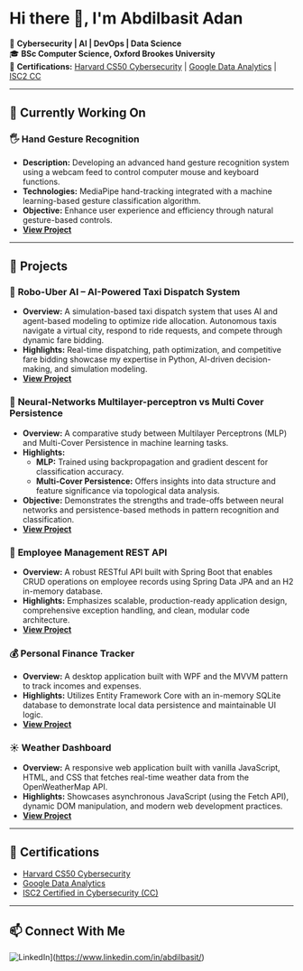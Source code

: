 # Hi there 👋, I'm **Abdilbasit Adan**

🚀 **Cybersecurity | AI | DevOps | Data Science**  
🎓 **BSc Computer Science, Oxford Brookes University**  
📜 **Certifications:** [Harvard CS50 Cybersecurity](https://certificates.cs50.io/587dc7ff-90b0-4e1b-bdde-f8cf69908d62.pdf?size=letter) | [Google Data Analytics](https://www.coursera.org/account/accomplishments/specialization/LRXUNLHN4U28) | [ISC2 CC](https://www.linkedin.com/in/abdilbasit/details/certifications/)

---

## 🔨 Currently Working On

### 🖐 **Hand Gesture Recognition**
- **Description:** Developing an advanced hand gesture recognition system using a webcam feed to control computer mouse and keyboard functions.  
- **Technologies:** MediaPipe hand-tracking integrated with a machine learning-based gesture classification algorithm.  
- **Objective:** Enhance user experience and efficiency through natural gesture-based controls.  
- **[View Project](https://github.com/Abdilbasit/HandGestureRecognition)**

---

## 📂 Projects

### 🚖 **Robo-Uber AI – AI-Powered Taxi Dispatch System**
- **Overview:** A simulation-based taxi dispatch system that uses AI and agent-based modeling to optimize ride allocation. Autonomous taxis navigate a virtual city, respond to ride requests, and compete through dynamic fare bidding.  
- **Highlights:** Real-time dispatching, path optimization, and competitive fare bidding showcase my expertise in Python, AI-driven decision-making, and simulation modeling.  
- **[View Project](https://github.com/Abdilbasit/Robo-Uber-AI)**

### 🤖 **Neural-Networks Multilayer-perceptron vs Multi Cover Persistence**
- **Overview:** A comparative study between Multilayer Perceptrons (MLP) and Multi-Cover Persistence in machine learning tasks.  
- **Highlights:**  
  - **MLP:** Trained using backpropagation and gradient descent for classification accuracy.  
  - **Multi-Cover Persistence:** Offers insights into data structure and feature significance via topological data analysis.  
- **Objective:** Demonstrates the strengths and trade-offs between neural networks and persistence-based methods in pattern recognition and classification.  
- **[View Project](https://github.com/Abdilbasit/Neural-Networks---Multilayer-perceptron-vs-Multi-Cover-Persistence)**

### 💼 **Employee Management REST API**
- **Overview:** A robust RESTful API built with Spring Boot that enables CRUD operations on employee records using Spring Data JPA and an H2 in-memory database.  
- **Highlights:** Emphasizes scalable, production-ready application design, comprehensive exception handling, and clean, modular code architecture.  
- **[View Project](https://github.com/Abdilbasit/Employee-Management-REST-API)**

### 💰 **Personal Finance Tracker**
- **Overview:** A desktop application built with WPF and the MVVM pattern to track incomes and expenses.  
- **Highlights:** Utilizes Entity Framework Core with an in-memory SQLite database to demonstrate local data persistence and maintainable UI logic.  
- **[View Project](https://github.com/Abdilbasit/PersonalFinanceTracker)**

### ☀️ **Weather Dashboard**
- **Overview:** A responsive web application built with vanilla JavaScript, HTML, and CSS that fetches real-time weather data from the OpenWeatherMap API.  
- **Highlights:** Showcases asynchronous JavaScript (using the Fetch API), dynamic DOM manipulation, and modern web development practices.  
- **[View Project](https://github.com/Abdilbasit/Weather-Dashboard)**

---

## 📜 Certifications

- [Harvard CS50 Cybersecurity](https://certificates.cs50.io/587dc7ff-90b0-4e1b-bdde-f8cf69908d62.pdf?size=letter)
- [Google Data Analytics](https://www.coursera.org/account/accomplishments/specialization/LRXUNLHN4U28)
- [ISC2 Certified in Cybersecurity (CC)](https://www.linkedin.com/in/abdilbasit/details/certifications/)

---

## 📫 Connect With Me

![LinkedIn](https://img.shields.io/badge/-LinkedIn-0077B5?style=flat&logo=linkedin&logoColor=white)](https://www.linkedin.com/in/abdilbasit/)  


